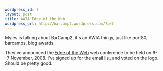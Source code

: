 ```yaml
--- 
wordpress_id: 7
layout: post
title: AWIA Edge of the Web
wordpress_url: http://barcamp2.wordpress.com/?p=7
---
```

Myles is talking about BarCamp2, it's an AWIA thingy, just like port80, barcamps, blog awards.

They've announced the <a href="http://www.edgeoftheweb.org.au/">Edge of the Web</a> web conference to be held on 6--7 November, 2008. I've signed up for the email list, and voted on the logo. Should be pretty good.
